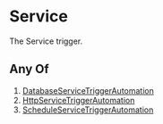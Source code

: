 # Service

The Service trigger.

## Any Of

1. [DatabaseServiceTriggerAutomation](/docs/automation/trigger/service/database)
2. [HttpServiceTriggerAutomation](/docs/automation/trigger/service/http)
3. [ScheduleServiceTriggerAutomation](/docs/automation/trigger/service/schedule)
